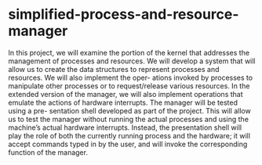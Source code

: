 # simplified-process-and-resource-manager
In this project, we will examine the portion of the kernel that addresses the management of processes and resources. We will develop a system that will allow us to create the data structures to represent processes and resources. We will also implement the oper- ations invoked by processes to manipulate other processes or to request/release various resources. In the extended version of the manager, we will also implement operations that emulate the actions of hardware interrupts. The manager will be tested using a pre- sentation shell developed as part of the project. This will allow us to test the manager without running the actual processes and using the machine’s actual hardware interrupts. Instead, the presentation shell will play the role of both the currently running process and the hardware; it will accept commands typed in by the user, and will invoke the corresponding function of the manager.
